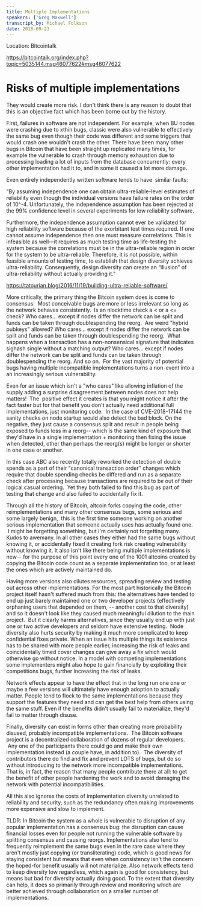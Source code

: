 ```yaml
---
title: Multiple Implementations 
speakers: ['Greg Maxwell']
transcript_by: Michael Folkson
date: 2018-09-23
---
```


Location: Bitcointalk

https://bitcointalk.org/index.php?topic=5035144.msg46077622#msg46077622

# Risks of multiple implementations

They would create more risk. I don't think there is any reason to doubt that this is an objective fact which has been borne out by the history.

First, failures in software are not independent. For example, when BU nodes were crashing due to xthin bugs, classic were also vulnerable to effectively the same bug even though their code was different and some triggers that would crash one wouldn't crash the other. There have been many other bugs in Bitcoin that have been straight up replicated many times, for example the vulnerable to crash through memory exhaustion due to processing loading a lot of inputs from the database concurrently: every other implementation had it to, and in some it caused a lot more damage.

Even entirely independently written software tends to have  similar faults:

“By assuming independence one can obtain ultra-reliable-level estimates of reliability even though the individual versions have failure rates on the order of 10^-4. Unfortunately, the independence assumption has been rejected at the 99% confidence level in several experiments for low reliability software.

Furthermore, the independence assumption cannot ever be validated for high reliability software because of the exorbitant test times required. If one cannot assume independence then one must measure correlations. This is infeasible as well—it requires as much testing time as life-testing the system because the correlations must be in the ultra-reliable region in order for the system to be ultra-reliable. Therefore, it is not possible, within feasible amounts of testing time, to establish that design diversity achieves ultra-reliability. Consequently, design diversity can create an “illusion” of ultra-reliability without actually providing it.”

https://tatourian.blog/2016/11/19/building-ultra-reliable-software/

More critically, the primary thing the Bitcoin system does is come to consensus:  Most conceivable bugs are more or less irrelevant so long as the network behaves consistently.  Is an nlocktime check a < or a <= check? Who cares... except if nodes differ the network can be split and funds can be taken through doublespending the reorg.  Are weird "hybrid pubkeys" allowed? Who cares... except if nodes differ the network can be split and funds can be taken through doublespending the reorg.  What happens when a transaction has a non-nonsensical signature that indicates sighash single without a matching output? Who cares... except if nodes differ the network can be split and funds can be taken through doublespending the reorg. And so on.  For the vast majority of potential bugs having multiple incompatible implementations turns a non-event into a an increasingly serious vulnerability.

Even for an issue which isn't a "who cares" like allowing inflation of the supply adding a surprise disagreement between nodes does not help matters!  The  positive effect it creates is that you might notice it after the fact faster but for that benefit you don't actually need additional full implementations, just monitoring code.  In the case of CVE-2018-17144 the sanity checks on node startup would also detect the bad block. On the negative, they just cause a consensus split and result in people being exposed to funds loss in a reorg-- which is the same kind of exposure that they'd have in a single implementation + monitoring then fixing the issue when detected, other than perhaps the reorg(s) might be longer or shorter in one case or another.

In this case ABC also recently totally reworked the detection of double spends as a part of their "canonical transaction order" changes which require that double spending checks be differed and run as a separate check after processing because transactions are required to be out of their logical casual ordering.  Yet they both failed to find this bug as part of testing that change and also failed to accidentally fix it.

Through all the history of Bitcoin, altcoin forks copying the code, other reimplementations and many other consensus bugs, some serious and some largely benign,  this is the first time someone working on another serious implementation that someone actually uses has actually found one.  I might be forgetting something, but I'm certainly not forgetting many. Kudos to awemany. In all other cases they either had the same bugs without knowing it, or accidentally fixed it creating fork risk creating vulnerability without knowing it. It also isn't like there being multiple implementations is new-- for the purpose of this point every one of the 1001 altcoins created by copying the Bitcoin code count as a separate implementation too, or at least the ones which are actively maintained do.

Having more versions also dilutes resources, spreading review and testing out across other implementations. For the most part historically the Bitcoin project itself hasn't suffered much from this: the alternatives have tended to end up just barely maintained one or two developer projects (effectively orphaning users that depended on them, -- another cost to that diversity) and so it doesn't look like they caused much meaningful dilution to the main project.  But it clearly harms alternatives, since they usually end up with just one or two active developers and seldom have extensive testing.  Node diversity also hurts security by making it much more complicated to keep confidential fixes private. When an issue hits multiple things its existence has to be shared with more people earlier, increasing the risk of leaks and coincidentally timed cover changes can give away a fix which would otherwise go without notice. In a model with competing implementations some implementers might also hope to gain financially by exploiting their competitions bugs, further increasing the risk of leaks.

Network effects appear to have the effect that in the long run one one or maybe a few versions will ultimately have enough adoption to actually matter. People tend to flock to the same implementations because they support the features they need and can get the best help from others using the same stuff. Even if the benefits didn't usually fail to materialize, they'd fail to matter through disuse.

Finally, diversity can exist in forms other than creating more probability disused, probably incompatible implementations.  The Bitcoin software project is a decentralized collaboration of dozens of regular developers.  Any one of the participants there could go and make their own implementation instead (a couple have, in addition to).  The diversity of contributors there do find and fix and prevent LOTS of bugs, but do so without introducing to the network more incompatible implementations.   That is, in fact, the reason that many people contribute there at all: to get the benefit of other people hardening the work and to avoid damaging the network with potential incompatibilities.

All this also ignores the costs of implementation diversity unrelated to reliability and security, such as the redundancy often making improvements more expensive and slow to implement.

TLDR: In Bitcoin the system as a whole is vulnerable to disruption of any popular implementation has a consensus bug: the disruption can cause financial losses even for people not running the vulnerable software by splitting consensus and causing reorgs. Implementations also tend to frequently reimplement the same bugs even in the rare case where they aren't mostly just copying (or transliterating) code, which is good news for staying consistent but means that even when consistency isn't the concern the hoped-for benefit usually will not materialize. Also network effects tend to keep diversity low regardless, which again is good for consistency, but means but bad for diversity actually doing good. To the extent that diversity can help, it does so primarily through review and monitoring which are better achieved through collaboration on a smaller number of implementations.
